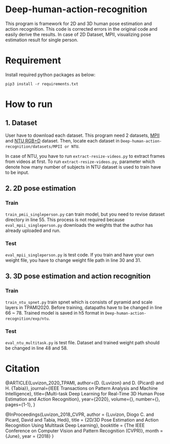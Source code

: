 # Deep-human-action-recognition
This program is framework for 2D and 3D human pose estimation and action recognition.
This code is corrected errors in the original code and easily derive the results. In case of 2D Dataset, MPII, visualizing pose estimation result for single person.

# Requirement
Install required python packages as below:

    pip3 install -r requirements.txt


# How to run
## 1. Dataset
User have to download each dataset. This program need 2 datasets, [MPII](http://human-pose.mpi-inf.mpg.de/) and [NTU RGB+D](http://rose1.ntu.edu.sg/datasets/actionrecognition.asp) dataset.
Then, locate each dataset in `Deep-human-action-recognition/datasets/MPII or NTU`.

In case of NTU, you have to run `extract-resize-videos.py` to extract frames from videos at first. To run `extract-resize-videos.py`, parameter which denote how many number of subjects in NTU dataset is used to train have to be input.

## 2. 2D pose estimation
### Train
`train_pmii_singleperson.py` can train model, but you need to revise dataset directory in line 55. This process is not required because `eval_mpii_singleperson.py` downloads the weights that the author has already uploaded and run.

### Test
`eval_mpii_singleperson.py` is test code. If you train and have your own weight file, you have to change weight file path in line 30 and 31.

## 3. 3D pose estimation and action recognition
### Train
`train_ntu_spnet.py` train spnet which is consists of pyramid and scale layers in TPAMI2020. Before training, datapaths have to be changed in line 66 ~ 78. Trained model is saved in h5 format in `Deep-human-action-recognition/exp/ntu`.

### Test
`eval_ntu_multitask.py` is test file. Dataset and trained weight path should be changed in line 48 and 58. 

# Citation
@ARTICLE{Luvizon_2020_TPAMI,
  author={D. {Luvizon} and D. {Picard} and H. {Tabia}},
  journal={IEEE Transactions on Pattern Analysis and Machine Intelligence}, 
  title={Multi-task Deep Learning for Real-Time 3D Human Pose Estimation and Action Recognition}, 
  year={2020},
  volume={},
  number={},
  pages={1-1},
}

@InProceedings{Luvizon_2018_CVPR,
  author = {Luvizon, Diogo C. and Picard, David and Tabia, Hedi},
  title = {2D/3D Pose Estimation and Action Recognition Using Multitask Deep Learning},
  booktitle = {The IEEE Conference on Computer Vision and Pattern Recognition (CVPR)},
  month = {June},
  year = {2018}
}
